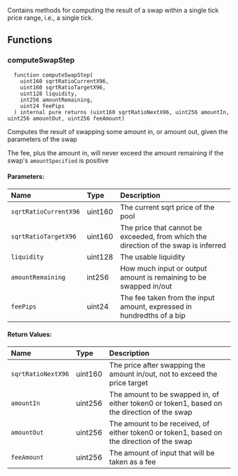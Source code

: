 Contains methods for computing the result of a swap within a single tick price range, i.e., a single tick.

## Functions

### computeSwapStep

```solidity
  function computeSwapStep(
    uint160 sqrtRatioCurrentX96,
    uint160 sqrtRatioTargetX96,
    uint128 liquidity,
    int256 amountRemaining,
    uint24 feePips
  ) internal pure returns (uint160 sqrtRatioNextX96, uint256 amountIn, uint256 amountOut, uint256 feeAmount)
```

Computes the result of swapping some amount in, or amount out, given the parameters of the swap

The fee, plus the amount in, will never exceed the amount remaining if the swap's `amountSpecified` is positive

#### Parameters:

| Name                  | Type    | Description                                                                         |
| :-------------------- | :------ | :---------------------------------------------------------------------------------- |
| `sqrtRatioCurrentX96` | uint160 | The current sqrt price of the pool                                                  |
| `sqrtRatioTargetX96`  | uint160 | The price that cannot be exceeded, from which the direction of the swap is inferred |
| `liquidity`           | uint128 | The usable liquidity                                                                |
| `amountRemaining`     | int256  | How much input or output amount is remaining to be swapped in/out                   |
| `feePips`             | uint24  | The fee taken from the input amount, expressed in hundredths of a bip               |

#### Return Values:

| Name               | Type    | Description                                                                                 |
| :----------------- | :------ | :------------------------------------------------------------------------------------------ |
| `sqrtRatioNextX96` | uint160 | The price after swapping the amount in/out, not to exceed the price target                  |
| `amountIn`         | uint256 | The amount to be swapped in, of either token0 or token1, based on the direction of the swap |
| `amountOut`        | uint256 | The amount to be received, of either token0 or token1, based on the direction of the swap   |
| `feeAmount`        | uint256 | The amount of input that will be taken as a fee                                             |

